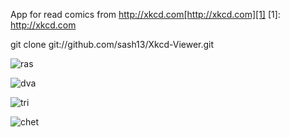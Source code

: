 App for read comics from http://xkcd.com[http://xkcd.com][1]
[1]: http://xkcd.com

git clone git://github.com/sash13/Xkcd-Viewer.git

![ras](http://img-fotki.yandex.ru/get/3900/r-sasha-r.0/0_1fa50_7752b2a5_L)

![dva](http://img-fotki.yandex.ru/get/4003/r-sasha-r.0/0_1fa4d_d0e9cb80_L)

![tri](http://img-fotki.yandex.ru/get/3901/r-sasha-r.0/0_1fa4e_736dacdd_L)

![chet](http://img-fotki.yandex.ru/get/4104/r-sasha-r.0/0_1fa4f_f2e79442_L)